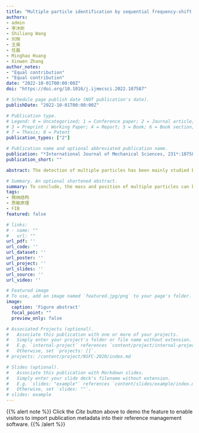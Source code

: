 ```yaml
---
title: "Multiple particle identification by sequential frequency-shift measurement of a micro-plate"
authors:
- admin
- 李沐昕
- Shiliang Wang
- 刘辉
- 王昊
- 任磊
- Minghao Huang
- Xinwen Zhang
author_notes:
- "Equal contribution"
- "Equal contribution"
date: "2022-10-01T00:00:00Z"
doi: "https://doi.org/10.1016/j.ijmecsci.2022.107587"

# Schedule page publish date (NOT publication's date).
publishDate: "2022-10-01T00:00:00Z"

# Publication type.
# Legend: 0 = Uncategorized; 1 = Conference paper; 2 = Journal article;
# 3 = Preprint / Working Paper; 4 = Report; 5 = Book; 6 = Book section;
# 7 = Thesis; 8 = Patent
publication_types: ["2"]

# Publication name and optional abbreviated publication name.
publication: "*International Journal of Mechanical Sciences, 231*:107587 (2022)"
publication_short: ""

abstract: The detection of multiple particles has been mainly studied by examining the flexural vibration properties of a one-dimensional Euler-Bernoulli beam under the assumption that the vibration mode shapes are unchanged. In fact, with the torsional vibration of the detector, valuable pieces of information can be derived, while the detection process is facilitated. Besides, the mode shapes of the detector can be easily changed by measuring multiple adsorbates or heavy analytes, which can fundamentally affect the detecting accuracy. To the best of our knowledge, these two issues have not yet been systematically considered in the literature. Along these lines, in this work, a theoretical framework is introduced to detect both the masses and positions of multiple particles absorbed on a two-dimensional micro-plate, where the history of the mass deposition events is sequentially measured from the recorded frequency shifts. The detection of multiple particles was realized by using an optimization process via the genetic algorithm, which circumvents the initial value and the local optimum problems that the widely-used least-squares method could be confronted with. In addition, an improved detection accuracy was ensured by exquisitely updating the modal shape changes of a micro-plate after the adsorption of each particle. To validate the proposed method, the frequency shifts were obtained by running modal analysis, where 20 μ concentrated masses were added sequentially on the top surface of the micro-plate modelling. As was expected, all particles could be effectively identified with enhanced accuracy. Furthermore, experimental validation was performed on Si-based micro-plates cantilevered, which were fabricated by focused ion beam milling and sequentially loaded by carrying out Pt depositions from the measured frequency shifts of the micro-plate structure before and after each sequential Pt deposition, the loaded masses and their positions in both the length and width directions were extracted. The results obtained from the model are in good agreement with the estimation based on scanning electron microscopy. The proposed method is anticipated to be further applied to multiple particle detection applications in many fields including biology, medicine and chemistry.

# Summary. An optional shortened abstract.
summary: To conclude, the mass and position of multiple particles can be determined in a step-wise manner by monitoring the frequency changes after and prior to the attachment of each particle on a cantilevered micro-plate. The proposed method has been verified by sequentially identifying concentrated particles attached to a Si micro-plate through simulations and experiments. From the extracted outcomes, it can be argued that the proposed theoretical framework possesses a relatively higher detection precision than the traditional method and unique properties in detecting the two-dimensional position.
tags:
- 微纳结构
- 质敏原理
- FIB
featured: false

# links:
# - name: ""
#   url: ""
url_pdf: ''
url_code: ''
url_dataset: ''
url_poster: ''
url_project: ''
url_slides: ''
url_source: ''
url_video: ''

# Featured image
# To use, add an image named `featured.jpg/png` to your page's folder. 
image:
  caption: 'Figure abstract'
  focal_point: ""
  preview_only: false

# Associated Projects (optional).
#   Associate this publication with one or more of your projects.
#   Simply enter your project's folder or file name without extension.
#   E.g. `internal-project` references `content/project/internal-project/index.md`.
#   Otherwise, set `projects: []`.
# projects: /content/project/NSFC-2020/index.md

# Slides (optional).
#   Associate this publication with Markdown slides.
#   Simply enter your slide deck's filename without extension.
#   E.g. `slides: "example"` references `content/slides/example/index.md`.
#   Otherwise, set `slides: ""`.
# slides: example
---
```


{{% alert note %}}
Click the *Cite* button above to demo the feature to enable visitors to import publication metadata into their reference management software.
{{% /alert %}}


